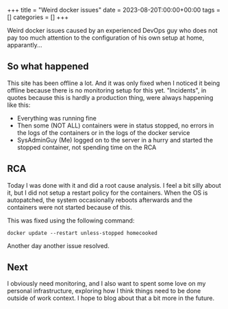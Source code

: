 +++
title = "Weird docker issues"
date = 2023-08-20T:00:00+00:00
tags = []
categories = []
+++

Weird docker issues caused by an experienced DevOps guy who does not pay too much attention to the configuration of his own setup at home, apparantly...

## So what happened

This site has been offline a lot. And it was only fixed when I noticed it being offline because there is no monitoring setup for this yet. "Incidents", in quotes because this is hardly a production thing, were always happening like this:

- Everything was running fine
- Then some (NOT ALL) containers were in status stopped, no errors in the logs of the containers or in the logs of the docker service
- SysAdminGuy (Me) logged on to the server in a hurry and started the stopped container, not spending time on the RCA

## RCA

Today I was done with it and did a root cause analysis. I feel a bit silly about it, but I did not setup a restart policy for the containers. When the OS is autopatched, the system occasionally reboots afterwards and the containers were not started because of this.

This was fixed using the following command:

```
docker update --restart unless-stopped homecooked
```

Another day another issue resolved.

## Next

I obviously need monitoring, and I also want to spent some love on my personal infrastructure, exploring how I think things need to be done outside of work context. I hope to blog about that a bit more in the future.
